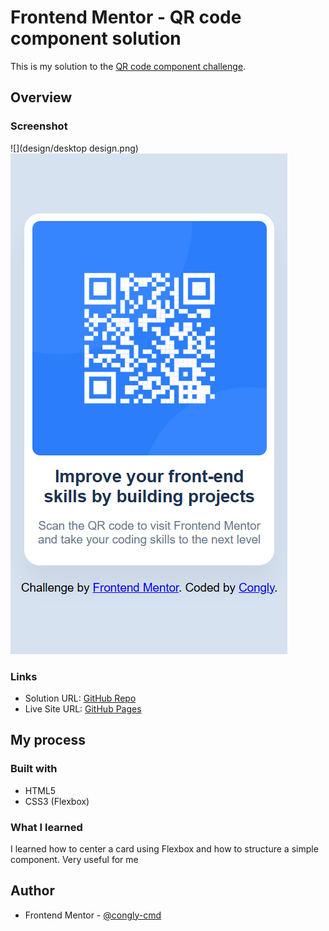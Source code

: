 # Frontend Mentor - QR code component solution

This is my solution to the [QR code component challenge](https://www.frontendmentor.io/challenges/qr-code-component-iux_sIO_H).

## Overview
### Screenshot
![](design/desktop design.png)
![](design/mobile-design.png)

### Links
- Solution URL: [GitHub Repo](https://github.com/congly-cmd/qr-code-component)
- Live Site URL: [GitHub Pages](https://congly-cmd.github.io/qr-code-component/)

## My process
### Built with
- HTML5
- CSS3 (Flexbox)

### What I learned
I learned how to center a card using Flexbox and how to structure a simple component. Very useful for me

## Author
- Frontend Mentor - [@congly-cmd](https://www.frontendmentor.io/profile/congly-cmd)
